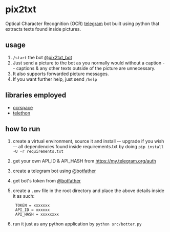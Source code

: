 # pix2txt

Optical Character Recognition (OCR) [telegram](https://telegram.org/) bot built using python that extracts texts found inside pictures.

## usage

1. ```/start``` the bot [@pix2txt_bot](https://t.me/pix2txt_bot)
2. Just send a picture to the bot as you normally would without a caption -- captions & any other texts outside of the picture are unnecessary.
3. It also supports forwarded picture messages.
4. If you want further help, just send ```/help```

## libraries employed

- [ocrspace](https://github.com/ErikBoesen/ocrspace)
- [telethon](https://github.com/LonamiWebs/Telethon)

## how to run

1. create a virtual environment, source it and install -- upgrade if you wish -- all dependencies found inside requirements.txt by doing ```pip install -U -r requirements.txt```

2. get your own API_ID & API_HASH from <https://my.telegram.org/auth>

3. create a telegram bot using [@botfather](https://t.me/botfather)

4. get bot's token from [@botfather](https://t.me/botfather)

5. create a ```.env``` file in the root directory  and place the above details inside it as such:

        TOKEN = xxxxxxx
        API_ID = xxxxxx
        API_HASH = xxxxxxxx

6. run it just as any python application by ```python src/botter.py```
